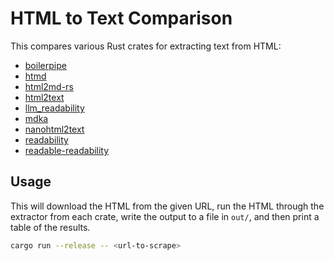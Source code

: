 # HTML to Text Comparison

This compares various Rust crates for extracting text from HTML:

- [boilerpipe](https://crates.io/crates/boilerpipe)
- [htmd](https://crates.io/crates/htmd)
- [html2md-rs](https://crates.io/crates/html2md-rs)
- [html2text](https://crates.io/crates/html2text)
- [llm_readability](https://crates.io/crates/llm_readability)
- [mdka](https://crates.io/crates/mdka)
- [nanohtml2text](https://crates.io/crates/nanohtml2text)
- [readability](https://crates.io/crates/readability)
- [readable-readability](https://crates.io/crates/readable-readability)

## Usage

This will download the HTML from the given URL, run the HTML through the extractor from each crate, write the output to a file in `out/`, and then print a table of the results.

```sh
cargo run --release -- <url-to-scrape>
```
